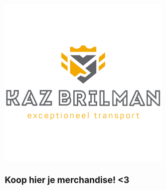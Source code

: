 <p align="center">
  <img src="Logo/KBexeptioneeltransport.png">
 </p>

# Koop hier je merchandise! <3



